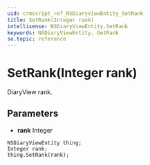 ```yaml
---
uid: crmscript_ref_NSDiaryViewEntity_SetRank
title: SetRank(Integer rank)
intellisense: NSDiaryViewEntity.SetRank
keywords: NSDiaryViewEntity, GetRank
so.topic: reference
---
```


# SetRank(Integer rank)

DiaryView rank.

## Parameters

* **rank** Integer

```crmscript
NSDiaryViewEntity thing;
Integer rank;
thing.SetRank(rank);
```

